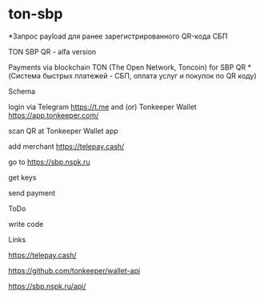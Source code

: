 # ton-sbp
*Запрос payload для ранее зарегистрированного QR-кода СБП

TON SBP QR - alfa version

Payments via blockchain TON (The Open Network, Toncoin) for SBP QR *(Система быстрых платежей - СБП, оплата услуг и покупок по QR коду)

Schema

login via Telegram https://t.me and (or) Tonkeeper Wallet https://app.tonkeeper.com/

scan QR at Tonkeeper Wallet app

add merchant https://telepay.cash/

go to https://sbp.nspk.ru

get keys

send payment

ToDo

  write code
  
Links

https://telepay.cash/

https://github.com/tonkeeper/wallet-api

https://sbp.nspk.ru/api/

